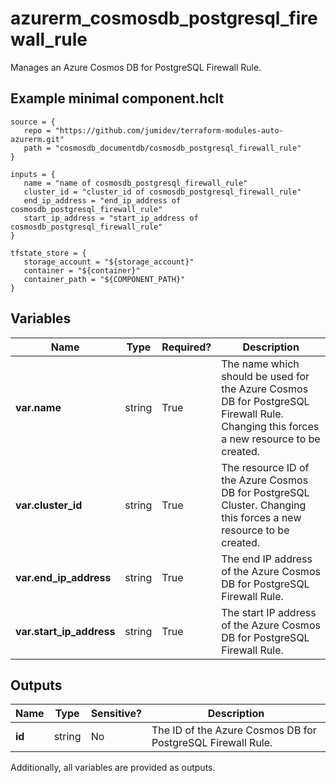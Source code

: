 # azurerm_cosmosdb_postgresql_firewall_rule

Manages an Azure Cosmos DB for PostgreSQL Firewall Rule.

## Example minimal component.hclt

```hcl
source = {
   repo = "https://github.com/jumidev/terraform-modules-auto-azurerm.git" 
   path = "cosmosdb_documentdb/cosmosdb_postgresql_firewall_rule" 
}

inputs = {
   name = "name of cosmosdb_postgresql_firewall_rule" 
   cluster_id = "cluster_id of cosmosdb_postgresql_firewall_rule" 
   end_ip_address = "end_ip_address of cosmosdb_postgresql_firewall_rule" 
   start_ip_address = "start_ip_address of cosmosdb_postgresql_firewall_rule" 
}

tfstate_store = {
   storage_account = "${storage_account}" 
   container = "${container}" 
   container_path = "${COMPONENT_PATH}" 
}

```

## Variables

| Name | Type | Required? |  Description |
| ---- | ---- | --------- |  ----------- |
| **var.name** | string | True | The name which should be used for the Azure Cosmos DB for PostgreSQL Firewall Rule. Changing this forces a new resource to be created. | 
| **var.cluster_id** | string | True | The resource ID of the Azure Cosmos DB for PostgreSQL Cluster. Changing this forces a new resource to be created. | 
| **var.end_ip_address** | string | True | The end IP address of the Azure Cosmos DB for PostgreSQL Firewall Rule. | 
| **var.start_ip_address** | string | True | The start IP address of the Azure Cosmos DB for PostgreSQL Firewall Rule. | 



## Outputs

| Name | Type | Sensitive? | Description |
| ---- | ---- | --------- | --------- |
| **id** | string | No  | The ID of the Azure Cosmos DB for PostgreSQL Firewall Rule. | 

Additionally, all variables are provided as outputs.
